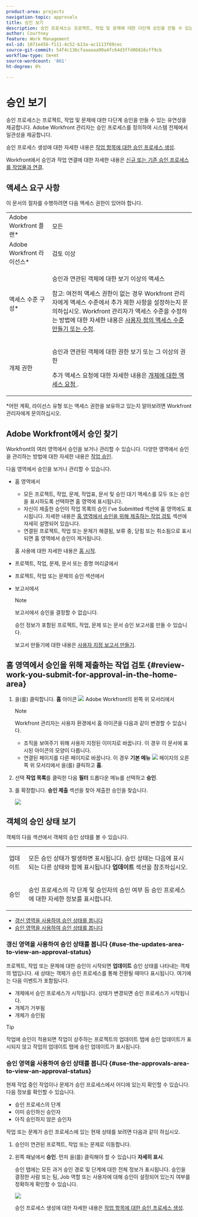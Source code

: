 ```yaml
---
product-area: projects
navigation-topic: approvals
title: 승인 보기
description: 승인 프로세스는 프로젝트, 작업 및 문제에 대한 다단계 승인을 만들 수 있는 유연성을 제공합니다. Adobe Workfront 관리자는 승인 프로세스를 정의하여 시스템 전체에서 일관성을 제공합니다.
author: Courtney
feature: Work Management
exl-id: 1071e456-f111-4c52-b13a-ac1113f69cec
source-git-commit: 54f4c136cfaaaaaa90a4fc64d3ffd06816cff9cb
workflow-type: tm+mt
source-wordcount: '861'
ht-degree: 0%

---
```


# 승인 보기

승인 프로세스는 프로젝트, 작업 및 문제에 대한 다단계 승인을 만들 수 있는 유연성을 제공합니다. Adobe Workfront 관리자는 승인 프로세스를 정의하여 시스템 전체에서 일관성을 제공합니다.

승인 프로세스 생성에 대한 자세한 내용은 [작업 항목에 대한 승인 프로세스 생성](../../administration-and-setup/customize-workfront/configure-approval-milestone-processes/create-approval-processes.md).

Workfront에서 승인과 작업 연결에 대한 자세한 내용은 [신규 또는 기존 승인 프로세스를 작업물과 연결](../../review-and-approve-work/manage-approvals/associate-approval-with-work.md).

## 액세스 요구 사항

이 문서의 절차를 수행하려면 다음 액세스 권한이 있어야 합니다.

<table style="table-layout:auto"> 
 <col> 
 <col> 
 <tbody> 
  <tr> 
   <td role="rowheader">Adobe Workfront 플랜*</td> 
   <td> <p>모든</p> </td> 
  </tr> 
  <tr> 
   <td role="rowheader">Adobe Workfront 라이선스*</td> 
   <td> <p>검토 이상</p> </td> 
  </tr> 
  <tr> 
   <td role="rowheader">액세스 수준 구성*</td> 
   <td> <p>승인과 연관된 객체에 대한 보기 이상의 액세스</p> <p>참고: 여전히 액세스 권한이 없는 경우 Workfront 관리자에게 액세스 수준에서 추가 제한 사항을 설정하는지 문의하십시오. Workfront 관리자가 액세스 수준을 수정하는 방법에 대한 자세한 내용은 <a href="../../administration-and-setup/add-users/configure-and-grant-access/create-modify-access-levels.md" class="MCXref xref">사용자 정의 액세스 수준 만들기 또는 수정</a>.</p> </td> 
  </tr> 
  <tr> 
   <td role="rowheader">개체 권한</td> 
   <td> <p>승인과 연관된 객체에 대한 권한 보기 또는 그 이상의 권한</p> <p>추가 액세스 요청에 대한 자세한 내용은 <a href="../../workfront-basics/grant-and-request-access-to-objects/request-access.md" class="MCXref xref">개체에 대한 액세스 요청 </a>.</p> </td> 
  </tr> 
 </tbody> 
</table>

&#42;어떤 계획, 라이선스 유형 또는 액세스 권한을 보유하고 있는지 알아보려면 Workfront 관리자에게 문의하십시오.

## Adobe Workfront에서 승인 찾기

Workfront의 여러 영역에서 승인을 보거나 관리할 수 있습니다. 다양한 영역에서 승인을 관리하는 방법에 대한 자세한 내용은 [작업 승인](../../review-and-approve-work/manage-approvals/approving-work.md).

다음 영역에서 승인을 보거나 관리할 수 있습니다.

* 홈 영역에서

   * 모든 프로젝트, 작업, 문제, 작업표, 문서 및 승인 대기 액세스를 모두 또는 승인을 표시하도록 선택하면 홈 영역에 표시됩니다.
   * 자신이 제출한 승인이 작업 목록의 승인 I&#39;ve Submitted 섹션에 홈 영역에도 표시됩니다. 자세한 내용은 [홈 영역에서 승인을 위해 제출하는 작업 검토](#review-work-you-submit-for-approval-in-the-home-area) 섹션에 자세히 설명되어 있습니다.
   * 연결된 프로젝트, 작업 또는 문제가 해결됨, 보류 중, 닫힘 또는 취소됨으로 표시되면 홈 영역에서 승인이 제거됩니다.

   홈 사용에 대한 자세한 내용은 [홈 시작](../../workfront-basics/using-home/using-the-home-area/get-started-with-home.md).

* 프로젝트, 작업, 문제, 문서 또는 증명 머리글에서
* 프로젝트, 작업 또는 문제의 승인 섹션에서
* 보고서에서

   >[!NOTE]
   >
   >보고서에서 승인을 결정할 수 없습니다.

   승인 정보가 포함된 프로젝트, 작업, 문제 또는 문서 승인 보고서를 만들 수 있습니다.

   보고서 만들기에 대한 내용은 [사용자 지정 보고서 만들기](../../reports-and-dashboards/reports/creating-and-managing-reports/create-custom-report.md).

## 홈 영역에서 승인을 위해 제출하는 작업 검토 {#review-work-you-submit-for-approval-in-the-home-area}

1. 을(를) 클릭합니다. **홈** 아이콘 ![](assets/home-icon-30x29.png) Adobe Workfront의 왼쪽 위 모서리에서

   >[!NOTE]
   >
   >Workfront 관리자는 사용자 환경에서 홈 아이콘을 다음과 같이 변경할 수 있습니다.
   >
   >* 조직을 보여주기 위해 사용자 지정된 이미지로 바꿉니다. 이 경우 이 문서에 표시된 아이콘의 모양이 다릅니다.
   >* 연결된 페이지를 다른 페이지로 바꿉니다. 이 경우 **기본 메뉴** ![](assets/main-menu-icon.png) 페이지의 오른쪽 위 모서리에서 을(를) 클릭하고 **홈**.


1. 선택 **작업 목록**&#x200B;를 클릭한 다음 **필터** 드롭다운 메뉴를 선택하고 **승인**.
1. 를 확장합니다. **승인 제출** 섹션을 찾아 제출한 승인을 찾습니다.

   ![](assets/approvals-submitted-section-in-home-nwe-350x401.png)

## 객체의 승인 상태 보기

객체의 다음 섹션에서 객체의 승인 상태를 볼 수 있습니다.

<table style="table-layout:auto"> 
 <col> 
 <col> 
 <tbody> 
  <tr> 
   <td role="rowheader">업데이트 </td> 
   <td> <p>모든 승인 상태가 발생하면 표시됩니다. 승인 상태는 다음에 표시되는 다른 상태와 함께 표시됩니다 <strong>업데이트</strong> 섹션을 참조하십시오.</p> </td> 
  </tr> 
  <tr> 
   <td role="rowheader">승인</td> 
   <td> <p>승인 프로세스의 각 단계 및 승인자의 승인 여부 등 승인 프로세스에 대한 자세한 정보를 표시합니다.</p> </td> 
  </tr> 
 </tbody> 
</table>

* [갱신 영역을 사용하여 승인 상태를 봅니다](#use-the-updates-area-to-view-an-approval-status)
* [승인 영역을 사용하여 승인 상태를 봅니다](#use-the-approvals-area-to-view-an-approval-status)

### 갱신 영역을 사용하여 승인 상태를 봅니다 {#use-the-updates-area-to-view-an-approval-status}

프로젝트, 작업 또는 문제에 대한 승인이 시작되면 **업데이트** 승인 상태를 나타내는 객체의 탭입니다. 새 상태는 객체가 승인 프로세스를 통해 전환될 때마다 표시됩니다. 여기에는 다음 이벤트가 포함됩니다.

* 개체에서 승인 프로세스가 시작됩니다. 상태가 변경되면 승인 프로세스가 시작됩니다.
* 개체가 거부됨
* 개체가 승인됨 

>[!TIP]
>
>작업에 승인이 적용되면 작업이 상주하는 프로젝트의 업데이트 탭에 승인 업데이트가 표시되지 않고 작업의 업데이트 탭에 승인 업데이트가 표시됩니다.

### 승인 영역을 사용하여 승인 상태를 봅니다 {#use-the-approvals-area-to-view-an-approval-status}

현재 작업 중인 작업이나 문제가 승인 프로세스에서 어디에 있는지 확인할 수 있습니다. 다음 정보를 확인할 수 있습니다.

* 승인 프로세스의 단계
* 이미 승인하신 승인자
* 아직 승인하지 않은 승인자

작업 또는 문제가 승인 프로세스에 있는 현재 상태를 보려면 다음과 같이 하십시오.

1. 승인이 연관된 프로젝트, 작업 또는 문제로 이동합니다.
1. 왼쪽 패널에서 **승인**. 먼저 을(를) 클릭해야 할 수 있습니다 **자세히 표시**.

   승인 탭에는 모든 과거 승인 경로 및 단계에 대한 전체 정보가 표시됩니다. 승인을 결정한 사람 또는 팀, Job 역할 또는 사용자에 대해 승인이 설정되어 있는지 여부를 정확하게 확인할 수 있습니다.

   ![](assets/approvals-tab-expanded-on-issue-nwe-350x320.png)

   승인 프로세스 생성에 대한 자세한 내용은 [작업 항목에 대한 승인 프로세스 생성](../../administration-and-setup/customize-workfront/configure-approval-milestone-processes/create-approval-processes.md).
